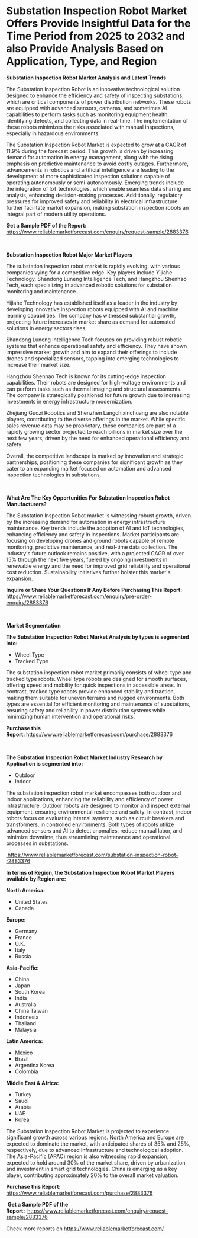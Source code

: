 <p><h1>Substation Inspection Robot Market Offers Provide Insightful Data for the Time Period from 2025 to 2032 and also Provide Analysis Based on Application, Type, and Region</h1></p><p><strong>Substation Inspection Robot Market Analysis and Latest Trends</strong></p>
<p><p>The Substation Inspection Robot is an innovative technological solution designed to enhance the efficiency and safety of inspecting substations, which are critical components of power distribution networks. These robots are equipped with advanced sensors, cameras, and sometimes AI capabilities to perform tasks such as monitoring equipment health, identifying defects, and collecting data in real-time. The implementation of these robots minimizes the risks associated with manual inspections, especially in hazardous environments.</p><p>The Substation Inspection Robot Market is expected to grow at a CAGR of 11.9% during the forecast period. This growth is driven by increasing demand for automation in energy management, along with the rising emphasis on predictive maintenance to avoid costly outages. Furthermore, advancements in robotics and artificial intelligence are leading to the development of more sophisticated inspection solutions capable of operating autonomously or semi-autonomously. Emerging trends include the integration of IoT technologies, which enable seamless data sharing and analysis, enhancing decision-making processes. Additionally, regulatory pressures for improved safety and reliability in electrical infrastructure further facilitate market expansion, making substation inspection robots an integral part of modern utility operations.</p></p>
<p><strong>Get a Sample PDF of the Report:&nbsp;</strong> <a href="https://www.reliablemarketforecast.com/enquiry/request-sample/2883376?utm_campaign=2950&utm_medium=2&utm_source=Github&utm_content=ia&utm_term=13032025&utm_id=substation-inspection-robot">https://www.reliablemarketforecast.com/enquiry/request-sample/2883376</a></p>
<p>&nbsp;</p>
<p><strong>Substation Inspection Robot Major Market Players</strong></p>
<p><p>The substation inspection robot market is rapidly evolving, with various companies vying for a competitive edge. Key players include Yijiahe Technology, Shandong Luneng Intelligence Tech, and Hangzhou Shenhao Tech, each specializing in advanced robotic solutions for substation monitoring and maintenance.</p><p>Yijiahe Technology has established itself as a leader in the industry by developing innovative inspection robots equipped with AI and machine learning capabilities. The company has witnessed substantial growth, projecting future increases in market share as demand for automated solutions in energy sectors rises.</p><p>Shandong Luneng Intelligence Tech focuses on providing robust robotic systems that enhance operational safety and efficiency. They have shown impressive market growth and aim to expand their offerings to include drones and specialized sensors, tapping into emerging technologies to increase their market size.</p><p>Hangzhou Shenhao Tech is known for its cutting-edge inspection capabilities. Their robots are designed for high-voltage environments and can perform tasks such as thermal imaging and structural assessments. The company is strategically positioned for future growth due to increasing investments in energy infrastructure modernization.</p><p>Zhejiang Guozi Robotics and Shenzhen Langchixinchuang are also notable players, contributing to the diverse offerings in the market. While specific sales revenue data may be proprietary, these companies are part of a rapidly growing sector projected to reach billions in market size over the next few years, driven by the need for enhanced operational efficiency and safety.</p><p>Overall, the competitive landscape is marked by innovation and strategic partnerships, positioning these companies for significant growth as they cater to an expanding market focused on automation and advanced inspection technologies in substations.</p></p>
<p>&nbsp;</p>
<p><strong>What Are The Key Opportunities For Substation Inspection Robot Manufacturers?</strong></p>
<p><p>The Substation Inspection Robot market is witnessing robust growth, driven by the increasing demand for automation in energy infrastructure maintenance. Key trends include the adoption of AI and IoT technologies, enhancing efficiency and safety in inspections. Market participants are focusing on developing drones and ground robots capable of remote monitoring, predictive maintenance, and real-time data collection. The industry's future outlook remains positive, with a projected CAGR of over 15% through the next five years, fueled by ongoing investments in renewable energy and the need for improved grid reliability and operational cost reduction. Sustainability initiatives further bolster this market's expansion.</p></p>
<p><strong>Inquire or Share Your Questions If Any Before Purchasing This Report:</strong> <a href="https://www.reliablemarketforecast.com/enquiry/pre-order-enquiry/2883376?utm_campaign=2950&utm_medium=2&utm_source=Github&utm_content=ia&utm_term=13032025&utm_id=substation-inspection-robot">https://www.reliablemarketforecast.com/enquiry/pre-order-enquiry/2883376</a></p>
<p>&nbsp;</p>
<p><strong>Market Segmentation</strong></p>
<p><strong>The Substation Inspection Robot Market Analysis by types is segmented into:</strong></p>
<p><ul><li>Wheel Type</li><li>Tracked Type</li></ul></p>
<p><p>The substation inspection robot market primarily consists of wheel type and tracked type robots. Wheel type robots are designed for smooth surfaces, offering speed and mobility for quick inspections in accessible areas. In contrast, tracked type robots provide enhanced stability and traction, making them suitable for uneven terrains and rugged environments. Both types are essential for efficient monitoring and maintenance of substations, ensuring safety and reliability in power distribution systems while minimizing human intervention and operational risks.</p></p>
<p><strong>Purchase this Report:&nbsp;</strong><a href="https://www.reliablemarketforecast.com/purchase/2883376?utm_campaign=2950&utm_medium=2&utm_source=Github&utm_content=ia&utm_term=13032025&utm_id=substation-inspection-robot">https://www.reliablemarketforecast.com/purchase/2883376</a></p>
<p>&nbsp;</p>
<p><strong>The Substation Inspection Robot Market Industry Research by Application is segmented into:</strong></p>
<p><ul><li>Outdoor</li><li>Indoor</li></ul></p>
<p><p>The substation inspection robot market encompasses both outdoor and indoor applications, enhancing the reliability and efficiency of power infrastructure. Outdoor robots are designed to monitor and inspect external equipment, ensuring environmental resilience and safety. In contrast, indoor robots focus on evaluating internal systems, such as circuit breakers and transformers, in controlled environments. Both types of robots utilize advanced sensors and AI to detect anomalies, reduce manual labor, and minimize downtime, thus streamlining maintenance and operational processes in substations.</p></p>
<p><a href="https://www.reliablemarketforecast.com/substation-inspection-robot-r2883376?utm_campaign=2950&utm_medium=2&utm_source=Github&utm_content=ia&utm_term=13032025&utm_id=substation-inspection-robot">&nbsp;https://www.reliablemarketforecast.com/substation-inspection-robot-r2883376</a></p>
<p><strong>In terms of Region, the Substation Inspection Robot Market Players available by Region are:</strong></p>
<p>
    <p> <strong> North America: </strong>
        <ul>
            <li>United States</li>
            <li>Canada</li>
        </ul>
        </p> 
    <p> <strong> Europe: </strong>
        <ul>
            <li>Germany</li>
            <li>France</li>
            <li>U.K.</li>
            <li>Italy</li>
            <li>Russia</li>
        </ul>
        </p> 
    <p> <strong> Asia-Pacific: </strong>
        <ul>
            <li>China</li>
            <li>Japan</li>
            <li>South Korea</li>
            <li>India</li>
            <li>Australia</li>
            <li>China Taiwan</li>
            <li>Indonesia</li>
            <li>Thailand</li>
            <li>Malaysia</li>
        </ul>
        </p> 
    <p> <strong> Latin America: </strong>
        <ul>
            <li>Mexico</li>
            <li>Brazil</li>
            <li>Argentina Korea</li>
            <li>Colombia</li>
        </ul>
        </p> 
    <p> <strong> Middle East & Africa: </strong>
        <ul>
            <li>Turkey</li>
            <li>Saudi</li>
            <li>Arabia</li>
            <li>UAE</li>
            <li>Korea</li>
        </ul>
    </p>
    </p>
<p><p>The Substation Inspection Robot Market is projected to experience significant growth across various regions. North America and Europe are expected to dominate the market, with anticipated shares of 35% and 25%, respectively, due to advanced infrastructure and technological adoption. The Asia-Pacific (APAC) region is also witnessing rapid expansion, expected to hold around 30% of the market share, driven by urbanization and investment in smart grid technologies. China is emerging as a key player, contributing approximately 20% to the overall market valuation.</p></p>
<p><strong>Purchase this Report: </strong><a href="https://www.reliablemarketforecast.com/purchase/2883376?utm_campaign=2950&utm_medium=2&utm_source=Github&utm_content=ia&utm_term=13032025&utm_id=substation-inspection-robot">https://www.reliablemarketforecast.com/purchase/2883376</a></p>
<p>&nbsp;<strong>Get a Sample PDF of the Report:&nbsp;&nbsp;</strong><a href="https://www.reliablemarketforecast.com/enquiry/request-sample/2883376?utm_campaign=2950&utm_medium=2&utm_source=Github&utm_content=ia&utm_term=13032025&utm_id=substation-inspection-robot">https://www.reliablemarketforecast.com/enquiry/request-sample/2883376</a></p>
<p><strong></strong></p>
<p>Check more reports on <a href="https://www.reliablemarketforecast.com/?utm_campaign=2950&utm_medium=2&utm_source=Github&utm_content=ia&utm_term=13032025&utm_id=substation-inspection-robot">https://www.reliablemarketforecast.com/</a></p>